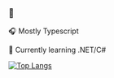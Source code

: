### 👋

🎧 Mostly Typescript

🔭 Currently learning .NET/C#

[![Top Langs](https://github-readme-stats.vercel.app/api/top-langs/?username=barrera713&layout=compact&theme=vision-friendly-dark)](https://github.com/barrera713/github-readme-stats)
